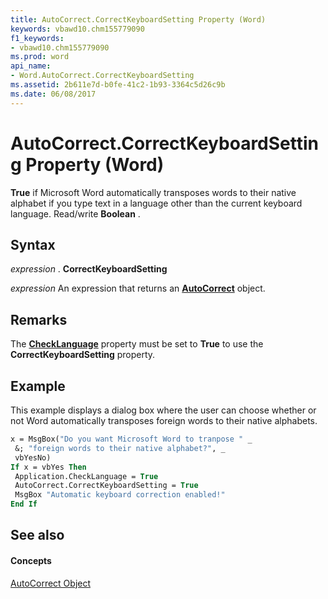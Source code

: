 ```yaml
---
title: AutoCorrect.CorrectKeyboardSetting Property (Word)
keywords: vbawd10.chm155779090
f1_keywords:
- vbawd10.chm155779090
ms.prod: word
api_name:
- Word.AutoCorrect.CorrectKeyboardSetting
ms.assetid: 2b611e7d-b0fe-41c2-1b93-3364c5d26c9b
ms.date: 06/08/2017
---
```



# AutoCorrect.CorrectKeyboardSetting Property (Word)

 **True** if Microsoft Word automatically transposes words to their native alphabet if you type text in a language other than the current keyboard language. Read/write **Boolean** .


## Syntax

 _expression_ . **CorrectKeyboardSetting**

 _expression_ An expression that returns an **[AutoCorrect](autocorrect-object-word.md)** object.


## Remarks

The **[CheckLanguage](application-checklanguage-property-word.md)** property must be set to **True** to use the **CorrectKeyboardSetting** property.


## Example

This example displays a dialog box where the user can choose whether or not Word automatically transposes foreign words to their native alphabets.


```vb
x = MsgBox("Do you want Microsoft Word to tranpose " _ 
 &; "foreign words to their native alphabet?", _ 
 vbYesNo) 
If x = vbYes Then 
 Application.CheckLanguage = True 
 AutoCorrect.CorrectKeyboardSetting = True 
 MsgBox "Automatic keyboard correction enabled!" 
End If
```


## See also


#### Concepts


[AutoCorrect Object](autocorrect-object-word.md)

